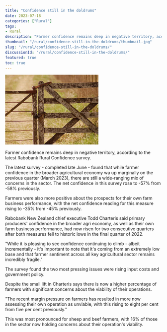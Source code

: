 ```yaml
---
title: "Confidence still in the doldrums"
date: 2023-07-18
categories: ["Rural"]
tags:
- Rural
description: "Farmer confidence remains deep in negative territory, according to the latest Rabobank Rural Confidence survey."
thumbnail: "/rural/confidence-still-in-the-doldrums/thumbnail.jpg"
slug: "/rural/confidence-still-in-the-doldrums/"
discussionId: "/rural/confidence-still-in-the-doldrums/"
featured: true
toc: true
---
```

![The net confidence in this survey rose to -57% from -58% previously.](thumbnail.jpg)

Farmer confidence remains deep in negative territory, according to the latest Rabobank Rural Confidence survey.

The latest survey - completed late June - found that while farmer confidence in the broader agricultural economy wa up marginally on the previous quarter (March 2023), there are still a wide-ranging mix of concerns in the sector. The net confidence in this survey rose to -57% from -58% previously.

Farmers were also more positive about the prospects for their own farm business performance, with the net confidence reading for this measure rising to -35% from -45% previously.

Rabobank New Zealand chief executive Todd Charteris said primary producers' confidence in the broader agri economy, as well as their own farm business performance, had now risen for two consecutive quarters after both measures fell to historic lows in the final quarter of 2022.

"While it is pleasing to see confidence continuing to climb - albeit incrementally - it's important to note that it's coming from an extremely low base and that farmer sentiment across all key agricultural sector remains incredibly fragile."

The survey found the two most pressing issues were rising input costs and government policy.

Despite the small lift in Charteris says there is now a higher percentage of farmers with significant concerns about the viability of their operations.

"The recent margin pressure on farmers has resulted in more now assessing their own operation as unviable, with this rising to eight per cent from five per cent previously."

This was most pronounced for sheep and beef farmers, with 16% of those in the sector now holding concerns about their operation's viability.